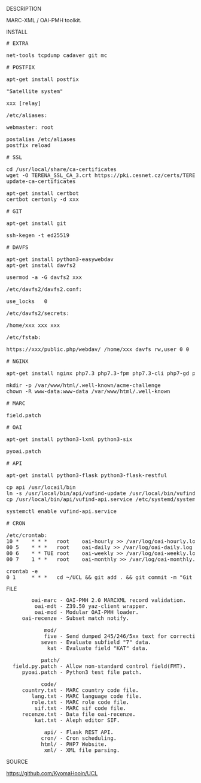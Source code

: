 
DESCRIPTION

MARC-XML / OAI-PMH toolkit.

INSTALL
<pre>
# EXTRA

net-tools tcpdump cadaver git mc

# POSTFIX

apt-get install postfix

"Satellite system"

xxx [relay]

/etc/aliases:

webmaster: root

postalias /etc/aliases
postfix reload

# SSL

cd /usr/local/share/ca-certificates
wget -O TERENA_SSL_CA_3.crt https://pki.cesnet.cz/certs/TERENA_SSL_CA_3.pem
update-ca-certificates

apt-get install certbot
certbot certonly -d xxx

# GIT

apt-get install git

ssh-kegen -t ed25519

# DAVFS

apt-get install python3-easywebdav
apt-get install davfs2

usermod -a -G davfs2 xxx

/etc/davfs2/davfs2.conf:

use_locks	0

/etc/davfs2/secrets:

/home/xxx xxx xxx

/etc/fstab:

https://xxx/public.php/webdav/ /home/xxx davfs rw,user 0 0

# NGINX

apt-get install nginx php7.3 php7.3-fpm php7.3-cli php7-gd php7-ldap php7-json php7.3-sqlite3

mkdir -p /var/www/html/.well-known/acme-challenge
chown -R www-data:www-data /var/www/html/.well-known

# MARC

field.patch

# OAI

apt-get install python3-lxml python3-six

pyoai.patch

# API

apt-get install python3-flask python3-flask-restful

cp api /usr/locail/bin
ln -s /usr/local/bin/api/vufind-update /usr/local/bin/vufind-update
cp /usr/local/bin/api/vufind-api.service /etc/systemd/system/

systemctl enable vufind-api.service

# CRON

/etc/crontab:
10 *    * * *   root    oai-hourly >> /var/log/oai-hourly.log 2>&1 &
00 5    * * *   root    oai-daily >> /var/log/oai-daily.log 2>&1 &
00 6    * * TUE root    oai-weekly >> /var/log/oai-weekly.log 2>&1 &
00 7    1 * *   root    oai-monthly >> /var/log/oai-monthly.log 2>&1 &

crontab -e
0 1     * * *   cd ~/UCL && git add . && git commit -m "Git auto backup." && git push origin master >> ~/git.log 2>&1 &
</pre>
FILE
<pre>
        oai-marc - OAI-PMH 2.0 MARCXML record validation.
         oai-mdt - Z39.50 yaz-client wrapper.
         oai-mod - Modular OAI-PMH loader.
     oai-recenze - Subset match notify.

            mod/
            five - Send dumped 245/246/5xx text for correction. 
           seven - Evaluate subfield "7" data. 
             kat - Evaluate field "KAT" data. 

           patch/
  field.py.patch - Allow non-standard control field(FMT).
     pyoai.patch - Python3 test file patch.

           code/
     country.txt - MARC country code file.
        lang.txt - MARC language code file.
        role.txt - MARC role code file.
         sif.txt - MARC sif code file.
     recenze.txt - Data file oai-recenze.
         kat.txt - Aleph editor SIF.

            api/ - Flask REST API.
           cron/ - Cron scheduling.
           html/ - PHP7 Website.
            xml/ - XML file parsing.
</pre>
SOURCE

https://github.com/KyomaHooin/UCL

